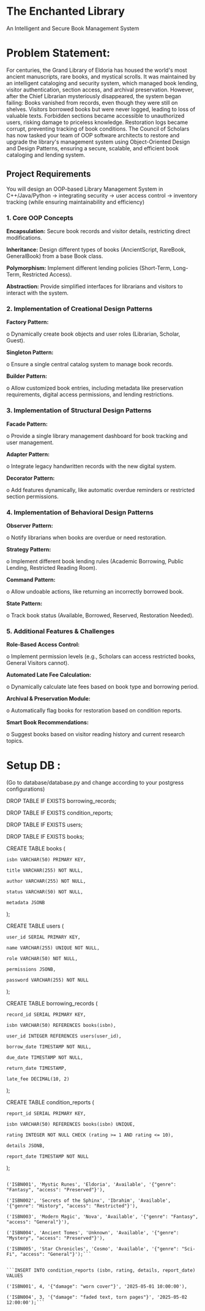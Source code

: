 # The Enchanted Library
An Intelligent and Secure Book Management System

# Problem Statement:
For centuries, the Grand Library of Eldoria has housed the world's most ancient manuscripts, rare books, and mystical scrolls. It was maintained by an intelligent cataloging and security system, which managed book lending, visitor authentication, section access, and archival preservation. However, after the Chief Librarian mysteriously disappeared, the system began failing: Books vanished from records, even though they were still on shelves. Visitors borrowed books but were never logged, leading to loss of valuable texts. Forbidden sections became accessible to unauthorized users, risking damage to priceless knowledge. Restoration logs became corrupt, preventing tracking of book conditions. The Council of Scholars has now tasked your team of OOP software architects to restore and upgrade the library's management system using Object-Oriented Design and Design Patterns, ensuring a secure, scalable, and efficient book cataloging and lending system.

## Project Requirements
You will design an OOP-based Library Management System in C++/Java/Python
→ integrating security → user access control → inventory tracking (while ensuring maintainability and efficiency)

### 1. Core OOP Concepts

**Encapsulation:** Secure book records and visitor details, restricting direct modifications.

**Inheritance:** Design different types of books (AncientScript, RareBook, GeneralBook) from a base Book class.

**Polymorphism:** Implement different lending policies (Short-Term, Long-Term, Restricted Access).

**Abstraction:** Provide simplified interfaces for librarians and visitors to interact with the system.

### 2. Implementation of Creational Design Patterns
**Factory Pattern:**

o Dynamically create book objects and user roles (Librarian, Scholar, Guest).

**Singleton Pattern:**

o Ensure a single central catalog system to manage book records.

**Builder Pattern:**

o Allow customized book entries, including metadata like preservation requirements, digital access permissions, and lending restrictions.

### 3. Implementation of Structural Design Patterns

**Facade Pattern:**

o Provide a single library management dashboard for book tracking and user management.

**Adapter Pattern:**

o Integrate legacy handwritten records with the new digital system.

**Decorator Pattern:**

o Add features dynamically, like automatic overdue reminders or restricted section permissions.

### 4. Implementation of Behavioral Design Patterns

**Observer Pattern:**

o Notify librarians when books are overdue or need restoration.

**Strategy Pattern:**

o Implement different book lending rules (Academic Borrowing, Public Lending, Restricted Reading Room).

**Command Pattern:**

o Allow undoable actions, like returning an incorrectly borrowed book.

**State Pattern:**

o Track book status (Available, Borrowed, Reserved, Restoration Needed).



### 5. Additional Features & Challenges

**Role-Based Access Control:**

o Implement permission levels (e.g., Scholars can access restricted books, General Visitors cannot).

**Automated Late Fee Calculation:**

o Dynamically calculate late fees based on book type and borrowing period.

**Archival & Preservation Module:**

o Automatically flag books for restoration based on condition reports.

**Smart Book Recommendations:**

o Suggest books based on visitor reading history and current research topics.



# Setup DB : 

(Go to database/database.py and change according to your postgress configurations)

DROP TABLE IF EXISTS borrowing_records;

DROP TABLE IF EXISTS condition_reports;

DROP TABLE IF EXISTS users;

DROP TABLE IF EXISTS books;



CREATE TABLE books (

    isbn VARCHAR(50) PRIMARY KEY,
    
    title VARCHAR(255) NOT NULL,
    
    author VARCHAR(255) NOT NULL,
    
    status VARCHAR(50) NOT NULL,
    
    metadata JSONB
);




CREATE TABLE users (

    user_id SERIAL PRIMARY KEY,
    
    name VARCHAR(255) UNIQUE NOT NULL,
    
    role VARCHAR(50) NOT NULL,
    
    permissions JSONB,
    
    password VARCHAR(255) NOT NULL
);




CREATE TABLE borrowing_records (

    record_id SERIAL PRIMARY KEY,
    
    isbn VARCHAR(50) REFERENCES books(isbn),
    
    user_id INTEGER REFERENCES users(user_id),
    
    borrow_date TIMESTAMP NOT NULL,
    
    due_date TIMESTAMP NOT NULL,
    
    return_date TIMESTAMP,
    
    late_fee DECIMAL(10, 2)
);




CREATE TABLE condition_reports (

    report_id SERIAL PRIMARY KEY,
    
    isbn VARCHAR(50) REFERENCES books(isbn) UNIQUE,
    
    rating INTEGER NOT NULL CHECK (rating >= 1 AND rating <= 10),
    
    details JSONB,
    
    report_date TIMESTAMP NOT NULL
);




```INSERT INTO books (isbn, title, author, status, metadata) VALUES

('ISBN001', 'Mystic Runes', 'Eldoria', 'Available', '{"genre": "Fantasy", "access": "Preserved"}'),

('ISBN002', 'Secrets of the Sphinx', 'Ibrahim', 'Available', '{"genre": "History", "access": "Restricted"}'),

('ISBN003', 'Modern Magic', 'Nova', 'Available', '{"genre": "Fantasy", "access": "General"}'),

('ISBN004', 'Ancient Tomes', 'Unknown', 'Available', '{"genre": "Mystery", "access": "Preserved"}'),

('ISBN005', 'Star Chronicles', 'Cosmo', 'Available', '{"genre": "Sci-Fi", "access": "General"}');```


```INSERT INTO condition_reports (isbn, rating, details, report_date) VALUES

('ISBN001', 4, '{"damage": "worn cover"}', '2025-05-01 10:00:00'),

('ISBN004', 3, '{"damage": "faded text, torn pages"}', '2025-05-02 12:00:00');```
